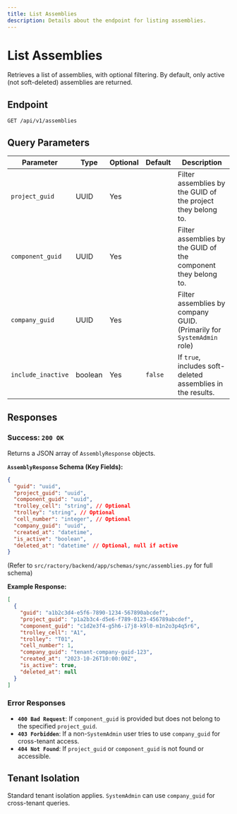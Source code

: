 ```yaml
---
title: List Assemblies
description: Details about the endpoint for listing assemblies.
---
```


# List Assemblies

Retrieves a list of assemblies, with optional filtering. By default, only active (not soft-deleted) assemblies are returned.

## Endpoint

`GET /api/v1/assemblies`

## Query Parameters

| Parameter        | Type      | Optional | Default | Description                                                                  |
|------------------|-----------|----------|---------|------------------------------------------------------------------------------|
| `project_guid`   | UUID      | Yes      |         | Filter assemblies by the GUID of the project they belong to.                   |
| `component_guid` | UUID      | Yes      |         | Filter assemblies by the GUID of the component they belong to.               |
| `company_guid`   | UUID      | Yes      |         | Filter assemblies by company GUID. (Primarily for `SystemAdmin` role)          |
| `include_inactive`| boolean  | Yes      | `false` | If `true`, includes soft-deleted assemblies in the results.                  |

## Responses

### Success: `200 OK`

Returns a JSON array of `AssemblyResponse` objects.

**`AssemblyResponse` Schema (Key Fields):**

```json
{
  "guid": "uuid",
  "project_guid": "uuid",
  "component_guid": "uuid",
  "trolley_cell": "string", // Optional
  "trolley": "string", // Optional
  "cell_number": "integer", // Optional
  "company_guid": "uuid",
  "created_at": "datetime",
  "is_active": "boolean",
  "deleted_at": "datetime" // Optional, null if active
}
```
(Refer to `src/ractory/backend/app/schemas/sync/assemblies.py` for full schema)

**Example Response:**

```json
[
  {
    "guid": "a1b2c3d4-e5f6-7890-1234-567890abcdef",
    "project_guid": "p1a2b3c4-d5e6-f789-0123-456789abcdef",
    "component_guid": "c1d2e3f4-g5h6-i7j8-k9l0-m1n2o3p4q5r6",
    "trolley_cell": "A1",
    "trolley": "T01",
    "cell_number": 1,
    "company_guid": "tenant-company-guid-123",
    "created_at": "2023-10-26T10:00:00Z",
    "is_active": true,
    "deleted_at": null
  }
]
```

### Error Responses

*   **`400 Bad Request`**: If `component_guid` is provided but does not belong to the specified `project_guid`.
*   **`403 Forbidden`**: If a non-`SystemAdmin` user tries to use `company_guid` for cross-tenant access.
*   **`404 Not Found`**: If `project_guid` or `component_guid` is not found or accessible.

## Tenant Isolation

Standard tenant isolation applies. `SystemAdmin` can use `company_guid` for cross-tenant queries. 